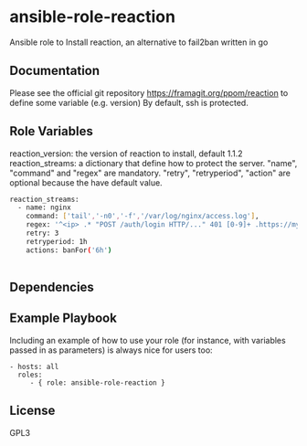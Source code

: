 ansible-role-reaction
=========

Ansible role to Install reaction, an alternative to fail2ban written in go

Documentation 
-------------

Please see the official git repository https://framagit.org/ppom/reaction to define some variable (e.g. version)
By default, ssh is protected.

Role Variables
--------------

reaction_version: the version of reaction to install, default 1.1.2
reaction_streams: a dictionary that define how to protect the server. "name", "command" and "regex" are mandatory. "retry", "retryperiod", "action" are optional because the have default value.

```bash
reaction_streams:
  - name: nginx
    command: ['tail','-n0','-f','/var/log/nginx/access.log'],
    regex: '^<ip> .* "POST /auth/login HTTP/..." 401 [0-9]+ .https://mydomain.com'
    retry: 3
    retryperiod: 1h
    actions: banFor('6h')
 
```

Dependencies
------------

Example Playbook
----------------

Including an example of how to use your role (for instance, with variables passed in as parameters) is always nice for users too:

    - hosts: all
      roles:
         - { role: ansible-role-reaction }

License
-------

GPL3
